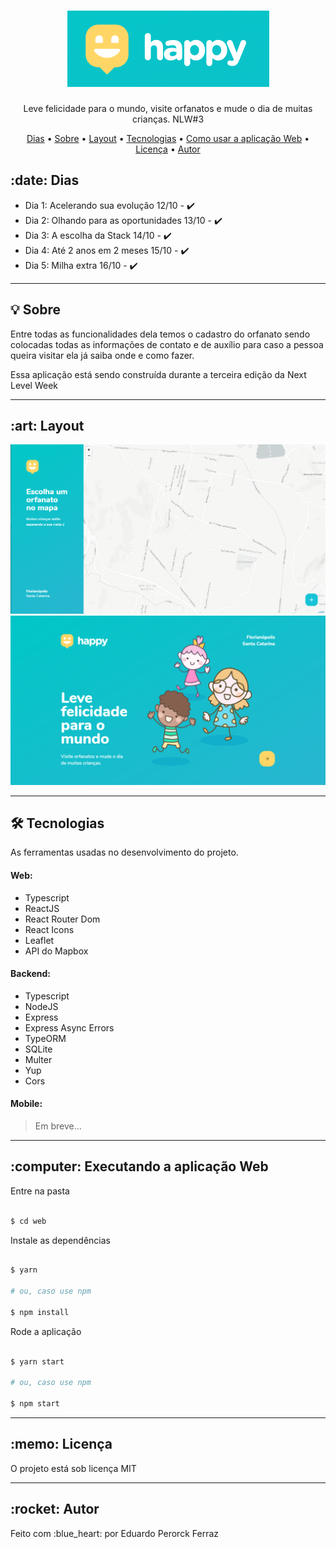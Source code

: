 <h1 align="center" >
  <img alt="happy" title="happy" src="./assets/banner.png" />
</h1>

<p align="center">Leve felicidade para o mundo, visite orfanatos e mude o dia de muitas crianças. NLW#3</p>

<p align="center">
 <a href="#dias">Dias</a> •
 <a href="#sobre">Sobre</a> •
 <a href="#layout">Layout</a> • 
 <a href="#tecnologias">Tecnologias</a> • 
 <a href="#web">Como usar a aplicação Web</a> • 
 <a href="#licenca">Licença</a> • 
 <a href="#autor">Autor</a>
</p>

<h2 id="dias"> :date: Dias </h2> 
<ul>
  <li>Dia 1: Acelerando sua evolução 12/10 - ✔️</li>
  <li>Dia 2: Olhando para as oportunidades 13/10 - ✔️</li>
  <li>Dia 3: A escolha da Stack 14/10 - ✔️</li>
  <li>Dia 4: Até 2 anos em 2 meses 15/10 - ✔️</li>
  <li>Dia 5: Milha extra 16/10 - ✔️</li>
</ul>

---

<h2 id="sobre"> 💡 Sobre </h2> 

<p>Entre todas as funcionalidades dela temos o cadastro do orfanato sendo colocadas todas as informações de contato e de auxílio para caso a pessoa queira visitar ela já saiba onde e como fazer.</p>

<p>Essa aplicação está sendo construída durante a terceira edição da Next Level Week</a>

---

<h2 id="layout"> :art: Layout </h2>

<p align="center">
  <img alt="Happy Web" title="Happy Web" src="./assets/web-1.png" width="1000px">

  <img alt="Happy Web" title="Happy Web" src="./assets/web-2.png" width="1000px">
</p>

---

<h2 id="tecnologias"> 🛠️ Tecnologias </h2>

As ferramentas usadas no desenvolvimento do projeto.

#### Web:
- Typescript
- ReactJS 
- React Router Dom
- React Icons
- Leaflet 
- API do Mapbox 

#### Backend:
 - Typescript
 - NodeJS
 - Express
 - Express Async Errors
 - TypeORM
 - SQLite
 - Multer
 - Yup
 - Cors

#### Mobile:
> Em breve...

---

<h2 id="web"> :computer: Executando a aplicação Web </h2>

Entre na pasta

```bash

$ cd web

```
Instale as dependências

```bash

$ yarn

# ou, caso use npm

$ npm install

```

Rode a aplicação

```bash

$ yarn start

# ou, caso use npm

$ npm start

```
---

<h2 id="licenca"> :memo: Licença </h2> 

<p> O projeto está sob licença MIT </p>

---

<h2 id="autor"> :rocket:  Autor </h2>  

<p> Feito com :blue_heart: por Eduardo Perorck Ferraz </p>
